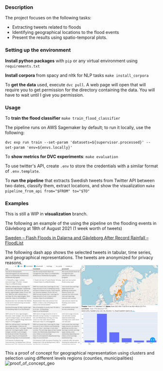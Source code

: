 ### Description

The project focuses on the following tasks:

- Extracting tweets related to floods
- Identifying geographical locations to the flood events
- Present the results using spatio-temporal plots.

### Setting up the environment

**Install python packages** with `pip` or any virtual environment using `requirements.txt`

**Install corpora** from spacy and nltk for NLP tasks `make install_corpora`

To **get the data** used, execute `dvc pull`. A web page will open that will require you
to get permission for the directory containing the data. You will have to wait
until I give you permission.

### Usage

To **train the flood classifier** `make train_flood_classifier`

The pipeline runs on AWS Sagemaker by default; to run it locally, use the
following:

`dvc exp run train --set-param 'datasets=${supervisor.processed}' --set-param 'env=${envs.locally}'`

To **show metrics for DVC experiments**: `make evaluation`

To use twitter's API, create `.env` to store the credentials with a similar format of `.env.template`.

To **run the pipeline** that extracts Swedish tweets from Twitter API between two dates, classify them, extract locations,
and show the visualization `make pipeline_from_api from="$FROM" to="$TO"`

### Examples

This is still a WIP in **visualization** branch.

The following an example of the using the pipeline on the flooding events in Gävleborg at 18th of August 2021 (1
week worth of tweets)

[Sweden – Flash Floods in Dalarna and Gävleborg After Record Rainfall – FloodList](https://floodlist.com/europe/central-sweden-floods-august-2021)

The following dash app shows the selected tweets in tabular, time series, and geographical representations.
The tweets are anonymized for privacy reasons. ![visualization](./doc/visualization.jpg)

This a proof of concept for geographical representation using clusters and selection using different
levels regions (counties, municipalities)
![proof_of_concept_geo](./doc/proof_concept_geo.gif)
